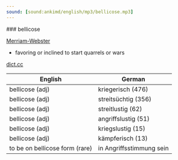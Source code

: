 ```yaml
---
sound: [sound:ankimd/english/mp3/bellicose.mp3]
---
```


\### bellicose

[Merriam-Webster](https://www.merriam-webster.com/dictionary/bellicose)

- favoring or inclined to start quarrels or wars

[dict.cc](https://www.dict.cc/bellicose)

| English        | German       |
| -------------- | ------------ |
| bellicose (adj) | kriegerisch (476) |
| bellicose (adj) | streitsüchtig (356) |
| bellicose (adj) | streitlustig (62) |
| bellicose (adj) | angriffslustig (51) |
| bellicose (adj) | kriegslustig (15) |
| bellicose (adj) | kämpferisch (13) |
| to be on bellicose form (rare) | in Angriffsstimmung sein |
